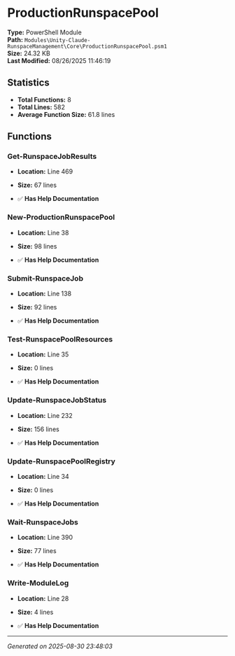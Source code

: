 # ProductionRunspacePool

**Type:** PowerShell Module  
**Path:** `Modules\Unity-Claude-RunspaceManagement\Core\ProductionRunspacePool.psm1`  
**Size:** 24.32 KB  
**Last Modified:** 08/26/2025 11:46:19  

## Statistics

- **Total Functions:** 8
- **Total Lines:** 582
- **Average Function Size:** 61.8 lines

## Functions


### Get-RunspaceJobResults

- **Location:** Line 469
- **Size:** 67 lines

- ✅ **Has Help Documentation** 
### New-ProductionRunspacePool

- **Location:** Line 38
- **Size:** 98 lines

- ✅ **Has Help Documentation** 
### Submit-RunspaceJob

- **Location:** Line 138
- **Size:** 92 lines

- ✅ **Has Help Documentation** 
### Test-RunspacePoolResources

- **Location:** Line 35
- **Size:** 0 lines

- ✅ **Has Help Documentation** 
### Update-RunspaceJobStatus

- **Location:** Line 232
- **Size:** 156 lines

- ✅ **Has Help Documentation** 
### Update-RunspacePoolRegistry

- **Location:** Line 34
- **Size:** 0 lines

- ✅ **Has Help Documentation** 
### Wait-RunspaceJobs

- **Location:** Line 390
- **Size:** 77 lines

- ✅ **Has Help Documentation** 
### Write-ModuleLog

- **Location:** Line 28
- **Size:** 4 lines

- ✅ **Has Help Documentation**

---
*Generated on 2025-08-30 23:48:03*
